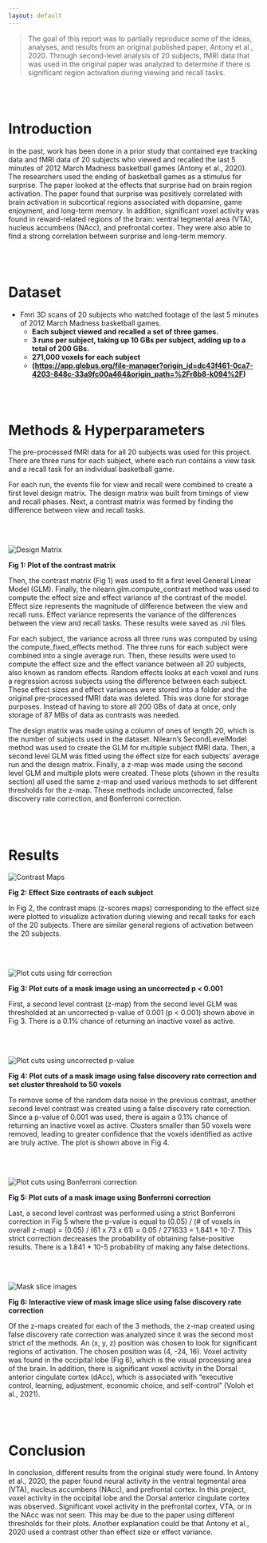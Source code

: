 ```yaml
---
layout: default
---
```


> The goal of this report was to partially reproduce some of the ideas, analyses, and results from an original published paper, Antony et al., 2020. Through second-level analysis of 20 subjects, fMRI data that was used in the original paper was analyzed to determine if there is significant region activation during viewing and recall tasks.

<br />
<br />

# Introduction

In the past, work has been done in a prior study that contained eye tracking data and fMRI data of 20 subjects who viewed and recalled the last 5 minutes of 2012 March Madness basketball games (Antony et al., 2020). The researchers used the ending of basketball games as a stimulus for surprise. The paper looked at the effects that surprise had on brain region activation. The paper found that surprise was positively correlated with brain activation in subcortical regions associated with dopamine, game enjoyment, and long-term memory. In addition, significant voxel activity was found in reward-related regions of the brain: ventral tegmental area (VTA), nucleus accumbens (NAcc), and prefrontal cortex. They were also able to find a strong correlation between surprise and long-term memory. 

<br />
<br />

# Dataset
- Fmri 3D scans of 20 subjects who watched footage of the last 5 minutes of 2012 March Madness basketball games.
  - **Each subject viewed and recalled a set of three games.**
  - **3 runs per subject, taking up 10 GBs per subject, adding up to a total of 200 GBs.**
  - **271,000 voxels for each subject**
  - **(https://app.globus.org/file-manager?origin_id=dc43f461-0ca7-4203-848c-33a9fc00a464&origin_path=%2Fr8b8-k094%2F)**

<br />
<br />

# Methods & Hyperparameters
The pre-processed fMRI data for all 20 subjects was used for this project. There are three runs for each subject, where each run contains a view task and a recall task for an individual basketball game.

For each run, the events file for view and recall were combined to create a first level design matrix. The design matrix was built from timings of view and recall phases. Next, a contrast matrix was formed by finding the difference between view and recall tasks. 

<br />
<br />

![Design Matrix](design_matrix.png)

**Fig 1: Plot of the contrast matrix**

Then, the contrast matrix (Fig 1) was used to fit a first level General Linear Model (GLM). Finally, the nilearn.glm.compute_contrast method was used to compute the effect size and effect variance of the contrast of the model. Effect size represents the magnitude of difference between the view and recall runs. Effect variance represents the variance of the differences between the view and recall tasks. These results were saved as .nii files. 

For each subject, the variance across all three runs was computed by using the compute_fixed_effects method. The three runs for each subject were combined into a single average run. Then, these results were used to compute the effect size and the effect variance between all 20 subjects, also known as random effects. Random effects looks at each voxel and runs a regression across subjects using the difference between each subject. These effect sizes and effect variances were stored into a folder and the original pre-processed fMRI data was deleted. This was done for storage purposes. Instead of having to store all 200 GBs of data at once, only storage of 87 MBs of data as contrasts was needed.

The design matrix was made using a column of ones of length 20, which is the number of subjects used in the dataset. Nilearn’s SecondLevelModel method was used to create the GLM for multiple subject fMRI data. Then, a second level GLM was fitted using the effect size for each subjects’ average run and the design matrix. Finally, a z-map was made using the second level GLM and multiple plots were created. These plots (shown in the results section) all used the same z-map and used various methods to set different thresholds for the z-map. These methods include uncorrected, false discovery rate correction, and Bonferroni correction.

<br />
<br />

# Results

![Contrast Maps](20_subjects.png)

**Fig 2: Effect Size contrasts of each subject**

In Fig 2, the contrast maps (z-scores maps) corresponding to the effect size were plotted to visualize activation during viewing and recall tasks for each of the 20 subjects. There are similar general regions of activation between the 20 subjects.

<br />
<br />

![Plot cuts using fdr correction](fig_3.png)

**Fig 3: Plot cuts of a mask image using an uncorrected p < 0.001**

First, a second level contrast (z-map) from the second level GLM was thresholded at an uncorrected p-value of 0.001 (p < 0.001) shown above in Fig 3. There is a 0.1% chance of returning an inactive voxel as active.

<br />
<br />

![Plot cuts using uncorrected p-value](fig_4.png)

**Fig 4: Plot cuts of a mask image using false discovery rate correction and set cluster threshold to 50 voxels**

To remove some of the random data noise in the previous contrast, another second level contrast was created using a false discovery rate correction. Since a p-value of 0.001 was used, there is again a 0.1% chance of returning an inactive voxel as active. Clusters smaller than 50 voxels were removed, leading to greater confidence that the voxels identified as active are truly active. The plot is shown above in Fig 4.

<br />
<br />

![Plot cuts using Bonferroni correction](fig_5.png)

**Fig 5: Plot cuts of a mask image using Bonferroni correction**

Last, a second level contrast was performed using a strict Bonferroni correction in Fig 5 where the p-value is equal to (0.05) / (# of  voxels in overall z-map) = (0.05) / (61 x 73 x 61) = 0.05 / 271633 = 1.841 * 10-7. This strict correction decreases the probability of obtaining false-positive results. There is a 1.841 * 10-5 probability of making any false detections.

<br />
<br />

![Mask slice images](fig_6.png)

**Fig 6: Interactive view of mask image slice using false discovery rate correction**

Of the z-maps created for each of the 3 methods, the z-map created using false discovery rate correction was analyzed since it was the second most strict of the methods. An (x, y, z) position was chosen to look for significant regions of activation. The chosen position was (4, -24, 16). Voxel activity was found in the occipital lobe (Fig 6), which is the visual processing area of the brain. In addition, there is significant voxel activity in the Dorsal anterior cingulate cortex (dAcc), which is associated with “executive control, learning, adjustment, economic choice, and self-control” (Voloh et al., 2021).

<br />
<br />

# Conclusion

In conclusion, different results from the original study were found. In Antony et al., 2020, the paper found neural activity in the ventral tegmental area (VTA), nucleus accumbens (NAcc), and prefrontal cortex. In this project, voxel activity in the occipital lobe and the Dorsal anterior cingulate cortex was observed. Significant voxel activity in the prefrontal cortex, VTA, or in the NAcc was not seen. This may be due to the paper using different thresholds for their plots. Another explanation could be that Antony et al., 2020 used a contrast other than effect size or effect variance.
